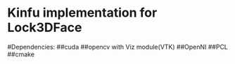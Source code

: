 Kinfu implementation for Lock3DFace
========
#Dependencies:
##cuda
##opencv with Viz module(VTK)
##OpenNI
##PCL
##cmake
